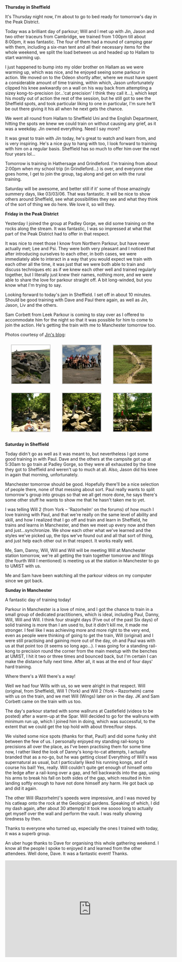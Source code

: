 **Thursday in Sheffield**

It's Thursday night now, I'm about to go to bed ready for tomorrow's day in the Peak District.

Today was a brilliant day of parkour; Will and I met up with Jin, Jason and two other traceurs from
Cambridge, we trained from 1:00pm till about 8:00pm, it was fantastic. The four of them had a mound
of camping gear with them, including a six-man tent and all their necessary items for the whole
weekend, we split the load between us and headed up to Hallam to start warming up.

I just happened to bump into my older brother on Hallam as we were warming up, which was nice, and
he enjoyed seeing some parkour in action. We moved on to the Odeon shortly after, where we must have
spent a considerable amount of time training, within which, Jason unfortunately clipped his knee
awkwardly on a wall on his way back from attempting a sizey kong-to-precision (or...'cat precision'
I think they call it...), which kept his mostly out of action the rest of the session, but he still
got to see the Sheffield spots, and took particular liking to one in particular, I'm sure he'll be
out there giving it his all when he next gets the chance.

We went all round from Hallam to Sheffield Uni and the English Department, hitting the spots we knew
we could train on without causing any grief, as it was a weekday. Jin owned everything. Need I say
more?

It was great to train with Jin today, he's great to watch and learn from, and is very inspiring.
He's a nice guy to hang with too, I look forward to training with him on a regular basis. Sheffield
has so much to offer him over the next four years lol...

Tomorrow is training in Hathersage and Grindleford. I'm training from about 2:00pm when my school
trip (in Grindleford...) is over, and everyone else goes home, I get to join the group, tag along
and get on with the rural training.

Saturday will be awesome, and better still if it' some of those amazingly summery days, like
03/03/06. That was fantastic. It will be nice to show others around Sheffield, see what
possibilities they see and what they think of the sort of thing we do here. We love it, so will
they.

**Friday in the Peak District**

Yesterday I joined the group at Padley Gorge, we did some training on the rocks along the stream. It
was fantastic, I was so impressed at what that part of the Peak District had to offer in that
respect.

It was nice to meet those I know from Northern Parkour, but have never actually met; Lee and Psi.
They were both very pleasant and I noticed that after introducing ourselves to each other, in both
cases, we were immediately able to interact in a way that you would expect we train with each other
all the time, it was just that we were both able to train and discuss techniques etc as if we knew
each other well and trained regularly together, but I literally just knew their names, nothing more,
and we were able to share the love for parkour straight off. A bit long-winded, but you know what
I'm trying to say.

Looking forward to today's jam in Sheffield. I set off in about 10 minutes. Should be good training
with Dave and Paul there again, as well as Jin, Jason, Liv and the others.

Sam Corbett from Leek Parkour is coming to stay over as I offered to accommodate him for the night
so that it was possible for him to come to join the action. He's getting the train with me to
Manchester tomorrow too.

Photos courtesy of [Jin's blog](http://jinetics.blogspot.co.uk/2006/07/peak-district-trip.html):

<p>
<style type="text/css">
			#gallery-52 {
				margin: auto;
			}
			#gallery-52 .gallery-item {
				float: left;
				margin-top: 10px;
				text-align: center;
				width: 33%;
			}
			#gallery-52 img {
				border: 2px solid #cfcfcf;
			}
			#gallery-52 .gallery-caption {
				margin-left: 0;
			}
			/* see gallery_shortcode() in wp-includes/media.php */
		</style>
<div class="gallery galleryid-1028 gallery-columns-3 gallery-size-thumbnail" id="gallery-52"><dl class="gallery-item">
<dt class="gallery-icon landscape">
<img alt="" class="attachment-thumbnail size-thumbnail" decoding="async" height="125" loading="lazy" src="images/P1030152-150x150.jpg" width="125"/>
</dt></dl><dl class="gallery-item">
<dt class="gallery-icon landscape">
<img alt="" class="attachment-thumbnail size-thumbnail" decoding="async" height="125" loading="lazy" sizes="auto, (max-width: 125px) 100vw, 125px" src="images/P1030169-125x125.jpg" width="125"/>
</dt></dl><dl class="gallery-item">
<dt class="gallery-icon landscape">
<img alt="" class="attachment-thumbnail size-thumbnail" decoding="async" height="125" loading="lazy" src="images/P1030171-150x150.jpg" width="125"/>
</dt></dl><br style="clear: both"/><dl class="gallery-item">
<dt class="gallery-icon landscape">
<img alt="" class="attachment-thumbnail size-thumbnail" decoding="async" height="125" loading="lazy" src="images/P1030172-150x150.jpg" width="125"/>
</dt></dl><dl class="gallery-item">
<dt class="gallery-icon landscape">
<img alt="" class="attachment-thumbnail size-thumbnail" decoding="async" height="125" loading="lazy" src="images/P1030175-150x150.jpg" width="125"/>
</dt></dl><dl class="gallery-item">
<dt class="gallery-icon portrait">
<img alt="" class="attachment-thumbnail size-thumbnail" decoding="async" height="125" loading="lazy" src="images/P1030196-150x150.jpg" width="125"/>
</dt></dl><br style="clear: both"/>
</div>
</p>

**Saturday in Sheffield**

Today didn't go as well as it was meant to, but nevertheless I got some good training in with Paul.
Dave and the others at the campsite got up at 5:30am to go train at Padley Gorge, so they were all
exhausted by the time they got to Sheffield and weren't up to much at all. Also, Jason did his knee
in again that morning, unfortunately.

Manchester tomorrow should be good. Hopefully there'll be a nice selection of people there, none of
that messing about sort. Paul really wants to split tomorrow's group into groups so that we all get
more done, he says there's some other stuff he wants to show me that he hasn't taken me to yet.

I was telling Will 2 (from York – 'Razorhelm' on the forums) of how much I love training with Paul,
and that we're really on the same level of ability and skill, and how I realized that I go off and
train and learn in Sheffield, he trains and learns in Manchester, and then we meet up every now and
then and just...synchronize. We show each other what we've learned and the styles we've picked up,
the tips we've found out and all that sort of thing, and just help each other out in that respect.
It works really well.

Me, Sam, Danny, Will, Will and Will will be meeting Will at Manchester station tomorrow, we're all
getting the train together tomorrow and Wings (the fourth Will I mentioned) is meeting us at the
station in Manchester to go to UMIST with us.

Me and Sam have been watching all the parkour videos on my computer since we got back.

**Sunday in Manchester**

A fantastic day of training today!

Parkour in Manchester is a love of mine, and I got the chance to train in a small group of dedicated
practitioners, which is ideal, including Paul, Danny, Will, Will and Will. I think four straight
days (Five out of the past Six days) of solid training is more than I am used to, but it didn't kill
me, it made me stronger. I feel like I was achieving more and more right to the very end, even as
people were thinking of going to get the train, Will (original) and I were still practising and
gaining more out of the day, oh and Paul was with us at that point too (it seems so long ago...). I
was going for a standing rail-kong to precision round the corner from the main meetup with the
benches at UMIST, I hit it two or three times and bounced back, but I'm certain I can make the
distance fully next time. After all, it was at the end of four days' hard training.

Where there's a Will there's a way!

Well we had four Wills with us, so we were alright in that respect. Will (original, from Sheffield),
Will 1 (York) and Will 2 (York – Razorhelm) came with us on the train, and we met Will (Wings) later
on in the day. JK and Sam Corbett came on the train with us too.

The day's parkour started with some wallruns at Castlefield (videos to be posted) after a warm-up at
the Spar. Will decided to go for the wallruns with minimum run up, which I joined him in doing,
which was successful, to the extent that we could get the top hold with about three/four steps.

We visited some nice spots (thanks for that, Paul!) and did some funky shit between the few of us. I
personally enjoyed my standing rail-kong to precisions all over the place, as I've been practising
them for some time now, I rather liked the look of Danny's kong-to-cat attempts, I actually branded
that as a no-go, but he was getting close! Everything of Will's was supernatural as usual, but I
particularly liked his running kongs, and of course his bail! Yes, really. Will couldn't quite get
enough of himself onto the ledge after a rail-kong over a gap, and fell backwards into the gap,
using his arms to break his fall on both sides of the gap, which resulted in him landing softly
enough to have not done himself any harm. He got back up and did it again.

The other Will (Razorhelm)'s speeds were impressive, and I was moved by his catleap onto the rock at
the Geological gardens. Speaking of which, I did my dash again, after about 30 attempts! It took me
soooo long to actually get myself over the wall and perform the vault. I was really showing
tiredness by then.

Thanks to everyone who turned up, especially the ones I trained with today, it was a superb group.

An uber huge thanks to Dave for organising this whole gathering weekend. I know all the people I
spoke to enjoyed it and learned from the other attendees. Well done, Dave. It was a fantastic event!
Thanks.

<iframe width="560" height="315" src="https://www.youtube.com/embed/AYKhO5t6AG0?si=85E8gj__jkpbmrx1" title="YouTube video player" frameborder="0" allow="accelerometer; autoplay; clipboard-write; encrypted-media; gyroscope; picture-in-picture; web-share" referrerpolicy="strict-origin-when-cross-origin" allowfullscreen></iframe>